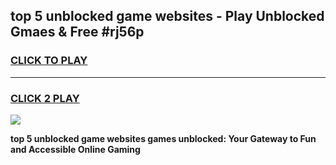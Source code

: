 
## top 5 unblocked game websites - Play Unblocked Gmaes & Free #rj56p
<h3>
<a href="https://premium.freeplayer.one?title=top_5_unblocked_game_websites&ref=03M">CLICK TO PLAY</a></h3>
<hr>

<h3>
<a href="https://premium.freeplayer.one?title=top_5_unblocked_game_websites&ref=03M">CLICK 2 PLAY</a>
  
</h3>

<a href="https://premium.freeplayer.one?title=top_5_unblocked_game_websites&ref=03M"><img src="https://clearcache.store/games.png"></a>


**top 5 unblocked game websites games unblocked: Your Gateway to Fun and Accessible Online Gaming**
